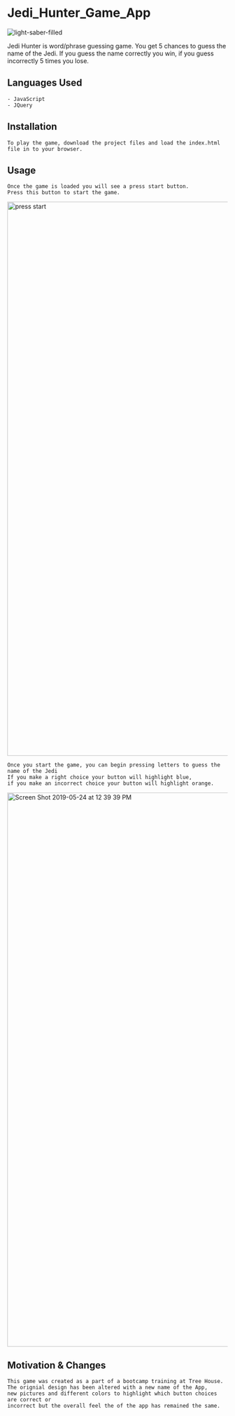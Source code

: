 # Jedi_Hunter_Game_App

![light-saber-filled](https://user-images.githubusercontent.com/28825784/58339510-c373bb00-7e17-11e9-907e-04acc8b2928d.png)

Jedi Hunter is word/phrase guessing game. You get 5 chances to guess the name of the Jedi. If you guess the name correctly you win, if you guess incorrectly 5 times you lose.

## Languages Used

```
- JavaScript
- JQuery
```

## Installation

```
To play the game, download the project files and load the index.html file in to your browser.
```

## Usage

```
Once the game is loaded you will see a press start button.
Press this button to start the game.

```

<img width="1264" alt="press start" src="https://user-images.githubusercontent.com/28825784/58344853-d2149f00-7e24-11e9-81bd-cbb50c216448.png">

```
Once you start the game, you can begin pressing letters to guess the name of the Jedi
If you make a right choice your button will highlight blue,
if you make an incorrect choice your button will highlight orange.

```

<img width="1264" alt="Screen Shot 2019-05-24 at 12 39 39 PM" src="https://user-images.githubusercontent.com/28825784/58343477-1736d200-7e21-11e9-8b54-61aa7ace8676.png">

## Motivation & Changes

```
This game was created as a part of a bootcamp training at Tree House.
The orignial design has been altered with a new name of the App,
new pictures and different colors to highlight which button choices are correct or
incorrect but the overall feel the of the app has remained the same.
```
